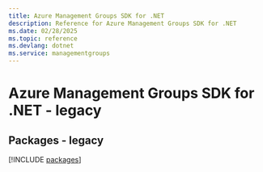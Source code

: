 ```yaml
---
title: Azure Management Groups SDK for .NET
description: Reference for Azure Management Groups SDK for .NET
ms.date: 02/28/2025
ms.topic: reference
ms.devlang: dotnet
ms.service: managementgroups
---
```

# Azure Management Groups SDK for .NET - legacy
## Packages - legacy
[!INCLUDE [packages](management-groups-index.md)]